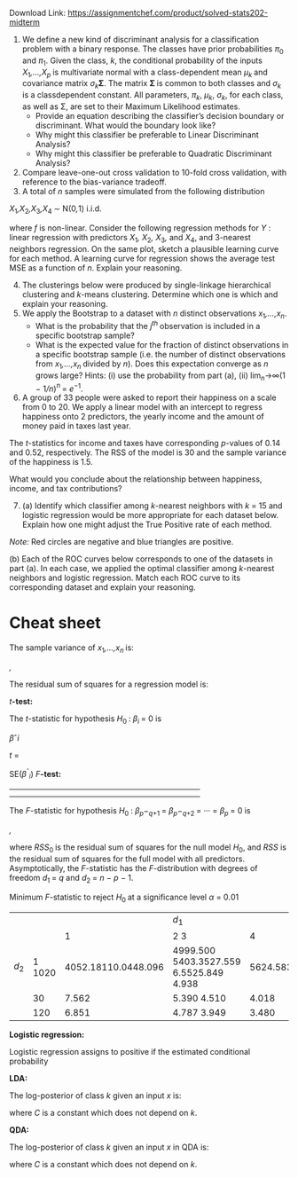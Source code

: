 Download Link: https://assignmentchef.com/product/solved-stats202-midterm
<br>
<ol>

 <li>We define a new kind of discriminant analysis for a classification problem with a binary response. The classes have prior probabilities <em>π</em><sub>0 </sub>and <em>π</em><sub>1</sub>. Given the class, <em>k</em>, the conditional probability of the inputs <em>X</em><sub>1</sub><em>,…,X<sub>p </sub></em>is multivariate normal with a class-dependent mean <em>µ<sub>k </sub></em>and covariance matrix <em>σ<sub>k</sub></em><strong>Σ</strong>. The matrix <strong>Σ </strong>is common to both classes and <em>σ<sub>k </sub></em>is a classdependent constant. All parameters, <em>π<sub>k</sub></em>, <em>µ<sub>k</sub></em>, <em>σ<sub>k</sub></em>, for each class, as well as Σ, are set to their Maximum Likelihood estimates.

  <ul>

   <li><strong> </strong>Provide an equation describing the classifier’s decision boundary or discriminant. What would the boundary look like?</li>

   <li><strong> </strong>Why might this classifier be preferable to Linear Discriminant Analysis?</li>

   <li><strong> </strong>Why might this classifier be preferable to Quadratic Discriminant Analysis?</li>

  </ul></li>

 <li><strong> </strong>Compare leave-one-out cross validation to 10-fold cross validation, with reference to the bias-variance tradeoff.</li>

 <li><strong> </strong>A total of <em>n </em>samples were simulated from the following distribution</li>

</ol>

<em>X</em><sub>1</sub><em>,X</em><sub>2</sub><em>,X</em><sub>3</sub><em>,X</em><sub>4 </sub>∼ N(0<em>,</em>1) i.i.d.

where <em>f </em>is non-linear. Consider the following regression methods for <em>Y </em>: linear regression with predictors <em>X</em><sub>1</sub><em>, X</em><sub>2</sub><em>, X</em><sub>3</sub><em>, </em>and <em>X</em><sub>4</sub>, and 3-nearest neighbors regression. On the same plot, sketch a plausible learning curve for each method. A learning curve for regression shows the average test MSE as a function of <em>n</em>. Explain your reasoning.

<ol start="4">

 <li><strong> </strong>The clusterings below were produced by single-linkage hierarchical clustering and <em>k</em>-means clustering. Determine which one is which and explain your reasoning.</li>

 <li>We apply the Bootstrap to a dataset with <em>n </em>distinct observations <em>x</em><sub>1</sub><em>,…,x<sub>n</sub></em>.

  <ul>

   <li><strong> </strong>What is the probability that the <em>j<sup>th </sup></em>observation is included in a specific bootstrap sample?</li>

   <li>What is the expected value for the fraction of distinct observations in a specific bootstrap sample (i.e. the number of distinct observations from <em>x</em><sub>1</sub><em>,…,x<sub>n </sub></em>divided by <em>n</em>). Does this expectation converge as <em>n </em>grows large? Hints: (i) use the probability from part (a), (ii) lim<em><sub>n</sub></em>→∞(1 − 1<em>/n</em>)<em><sup>n </sup></em>= <em>e</em><sup>−1</sup>.</li>

  </ul></li>

 <li><strong> </strong>A group of 33 people were asked to report their happiness on a scale from 0 to 20. We apply a linear model with an intercept to regress happiness onto 2 predictors, the yearly income and the amount of money paid in taxes last year.</li>

</ol>

The <em>t</em>-statistics for income and taxes have corresponding <em>p</em>-values of 0<em>.</em>14 and 0<em>.</em>52, respectively. The RSS of the model is 30 and the sample variance of the happiness is 1.5.

What would you conclude about the relationship between happiness, income, and tax contributions?

<ol start="7">

 <li>(a) Identify which classifier among <em>k</em>-nearest neighbors with <em>k </em>= 15 and logistic regression would be more appropriate for each dataset below. Explain how one might adjust the True Positive rate of each method.</li>

</ol>

<em>Note: </em>Red circles are negative and blue triangles are positive.

(b) <strong> </strong>Each of the ROC curves below corresponds to one of the datasets in part (a). In each case, we applied the optimal classifier among <em>k</em>-nearest neighbors and logistic regression. Match each ROC curve to its corresponding dataset and explain your reasoning.







<h1>Cheat sheet</h1>

The sample variance of <em>x</em><sub>1</sub><em>,…,x<sub>n </sub></em>is:

<em>,</em>

The residual sum of squares for a regression model is:

<em>t</em><strong>-test:</strong>

The <em>t</em>-statistic for hypothesis <em>H</em><sub>0 </sub>: <em>β<sub>i </sub></em>= 0 is

<em>β</em>ˆ<em>i</em>

<em>t </em>=

SE(<em>β</em><sup>ˆ</sup><em><sub>i</sub></em>) <em>F</em><strong>-test:</strong>

<table>

 <tbody>

  <tr>

   <td width="312"></td>

  </tr>

  <tr>

   <td></td>

   <td></td>

  </tr>

 </tbody>

</table>

The <em>F</em>-statistic for hypothesis <em>H</em><sub>0 </sub>: <em>β<sub>p</sub></em>−<em><sub>q</sub></em><sub>+1 </sub>= <em>β<sub>p</sub></em>−<em><sub>q</sub></em><sub>+2 </sub>= ··· = <em>β<sub>p </sub></em>= 0 is

<em>,</em>

where <em>RSS</em><sub>0 </sub>is the residual sum of squares for the null model <em>H</em><sub>0</sub>, and <em>RSS </em>is the residual sum of squares for the full model with all predictors. Asymptotically, the <em>F</em>-statistic has the <em>F</em>-distribution with degrees of freedom <em>d</em><sub>1 </sub>= <em>q </em>and <em>d</em><sub>2 </sub>= <em>n </em>− <em>p </em>− 1.

Minimum <em>F</em>-statistic to reject <em>H</em><sub>0 </sub>at a significance level <em>α </em>= 0<em>.</em>01

<table width="351">

 <tbody>

  <tr>

   <td width="35"> </td>

   <td width="32"> </td>

   <td width="79"> </td>

   <td width="142"><em>d</em><sub>1</sub></td>

   <td width="63"> </td>

  </tr>

  <tr>

   <td width="35"> </td>

   <td width="32"> </td>

   <td width="79">1</td>

   <td width="142">        2                     3</td>

   <td width="63">4</td>

  </tr>

  <tr>

   <td width="35"><em>d</em><sub>2</sub></td>

   <td width="32">1 1020</td>

   <td width="79">4052.18110.0448.096</td>

   <td width="142">4999.500   5403.3527.559               6.5525.849               4.938</td>

   <td width="63">5624.5835.9944.431</td>

  </tr>

  <tr>

   <td width="35"> </td>

   <td width="32">30</td>

   <td width="79">7.562</td>

   <td width="142">5.390               4.510</td>

   <td width="63">4.018</td>

  </tr>

  <tr>

   <td width="35"> </td>

   <td width="32">120</td>

   <td width="79">6.851</td>

   <td width="142">4.787               3.949</td>

   <td width="63">3.480</td>

  </tr>

 </tbody>

</table>

<strong>Logistic regression:</strong>

Logistic regression assigns to positive if the estimated conditional probability

<strong>LDA:</strong>

The log-posterior of class <em>k </em>given an input <em>x </em>is:

where <em>C </em>is a constant which does not depend on <em>k</em>.

<strong>QDA:</strong>

The log-posterior of class <em>k </em>given an input <em>x </em>in QDA is:

where <em>C </em>is a constant which does not depend on <em>k</em>.